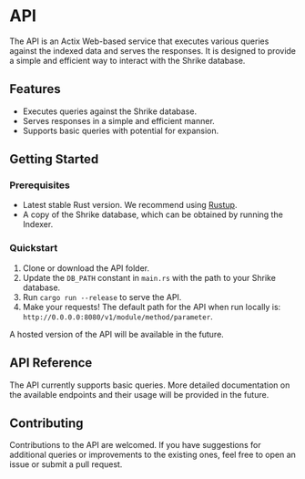 # API

The API is an Actix Web-based service that executes various queries against the indexed data and serves the responses. It is designed to provide a simple and efficient way to interact with the Shrike database.

## Features

- Executes queries against the Shrike database.
- Serves responses in a simple and efficient manner.
- Supports basic queries with potential for expansion.

## Getting Started

### Prerequisites

- Latest stable Rust version. We recommend using [Rustup](https://rustup.rs/).
- A copy of the Shrike database, which can be obtained by running the Indexer.

### Quickstart

1. Clone or download the API folder.
2. Update the `DB_PATH` constant in `main.rs` with the path to your Shrike database.
3. Run `cargo run --release` to serve the API.
4. Make your requests! The default path for the API when run locally is: `http://0.0.0.0:8080/v1/module/method/parameter`.

A hosted version of the API will be available in the future.

## API Reference

The API currently supports basic queries. More detailed documentation on the available endpoints and their usage will be provided in the future.

## Contributing

Contributions to the API are welcomed. If you have suggestions for additional queries or improvements to the existing ones, feel free to open an issue or submit a pull request.